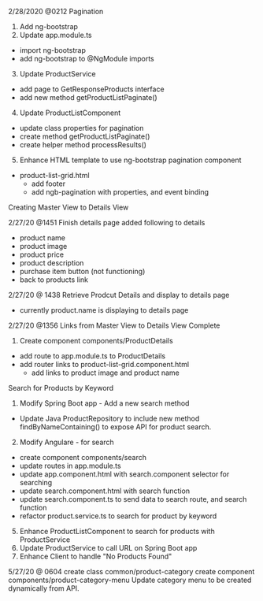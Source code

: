 2/28/2020 @0212
Pagination
1. Add ng-bootstrap
2. Update app.module.ts
  - import ng-bootstrap
  - add ng-bootstrap to @NgModule imports
3. Update ProductService
  - add page to GetResponseProducts interface
  - add new method getProductListPaginate()
4. Update ProductListComponent
  - update class properties for pagination
  - create method getProductListPaginate()
  - create helper method processResults()
5. Enhance HTML template to use ng-bootstrap pagination component
  - product-list-grid.html
    - add footer
    - add ngb-pagination with properties, and event binding


Creating Master View to Details View

2/27/20 @1451
Finish details page added following to details
  - product name
  - product image
  - product price
  - product description
  - purchase item button (not functioning)
  - back to products link

2/27/20 @ 1438
Retrieve Prodcut Details and display to details page
  - currently product.name is displaying to details page

2/27/20 @1356
Links from Master View to Details View Complete
1. Create component components/ProductDetails
  - add route to app.module.ts to ProductDetails
  - add router links to product-list-grid.component.html
    - add links to product image and product name



Search for Products by Keyword
1. Modify Spring Boot app - Add a new search method
  - Update Java ProductRepository to include new method findByNameContaining() to 
    expose API for product search. 
2. Modify Angulare - for search
  - create component components/search
  - update routes in app.module.ts
  - update app.component.html with search.component selector for searching
  - update search.component.html with search function
  - update search.component.ts to send data to search route, and search function
  - refactor product.service.ts to search for product by keyword
5. Enhance ProductListComponent to search for products with ProductService
6. Update ProductService to call URL on Spring Boot app
7. Enhance Client to handle "No Products Found"

5/27/20 @ 0604
create class common/product-category
create component components/product-category-menu
Update category menu to be created dynamically from
API. 
